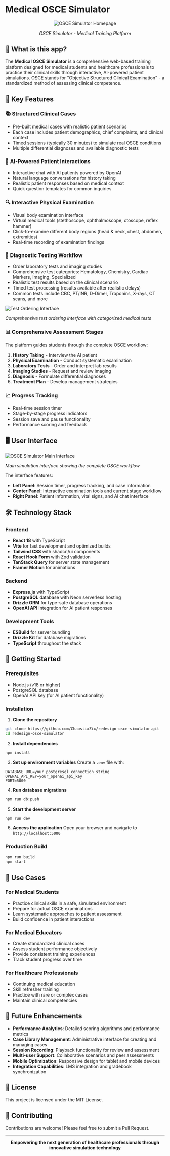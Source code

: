 # Medical OSCE Simulator

<div align="center">

![OSCE Simulator Homepage](https://github.com/user-attachments/assets/ccaaf370-2bdc-4607-8ec5-dacaa25231d8)

*OSCE Simulator - Medical Training Platform*

</div>

## 🏥 What is this app?

The **Medical OSCE Simulator** is a comprehensive web-based training platform designed for medical students and healthcare professionals to practice their clinical skills through interactive, AI-powered patient simulations. OSCE stands for "Objective Structured Clinical Examination" - a standardized method of assessing clinical competence.

## 🌟 Key Features

### 📚 **Structured Clinical Cases**
- Pre-built medical cases with realistic patient scenarios
- Each case includes patient demographics, chief complaints, and clinical context
- Timed sessions (typically 30 minutes) to simulate real OSCE conditions
- Multiple differential diagnoses and available diagnostic tests

### 🤖 **AI-Powered Patient Interactions**
- Interactive chat with AI patients powered by OpenAI
- Natural language conversations for history taking
- Realistic patient responses based on medical context
- Quick question templates for common inquiries

### 🔍 **Interactive Physical Examination**
- Visual body examination interface
- Virtual medical tools (stethoscope, ophthalmoscope, otoscope, reflex hammer)
- Click-to-examine different body regions (head & neck, chest, abdomen, extremities)
- Real-time recording of examination findings

### 🧪 **Diagnostic Testing Workflow**
- Order laboratory tests and imaging studies
- Comprehensive test categories: Hematology, Chemistry, Cardiac Markers, Imaging, Specialized
- Realistic test results based on the clinical scenario
- Timed test processing (results available after realistic delays)
- Common tests include CBC, PT/INR, D-Dimer, Troponins, X-rays, CT scans, and more

![Test Ordering Interface](https://github.com/user-attachments/assets/3c17b020-c479-4896-98eb-9ab108b0d8b0)

*Comprehensive test ordering interface with categorized medical tests*

### 📊 **Comprehensive Assessment Stages**
The platform guides students through the complete OSCE workflow:

1. **History Taking** - Interview the AI patient
2. **Physical Examination** - Conduct systematic examination
3. **Laboratory Tests** - Order and interpret lab results
4. **Imaging Studies** - Request and review imaging
5. **Diagnosis** - Formulate differential diagnoses
6. **Treatment Plan** - Develop management strategies

### 📈 **Progress Tracking**
- Real-time session timer
- Stage-by-stage progress indicators
- Session save and pause functionality
- Performance scoring and feedback

## 🖥️ User Interface

![OSCE Simulator Main Interface](https://github.com/user-attachments/assets/ba719067-0830-4f58-93b4-fac169f17c31)

*Main simulation interface showing the complete OSCE workflow*

The interface features:
- **Left Panel**: Session timer, progress tracking, and case information
- **Center Panel**: Interactive examination tools and current stage workflow
- **Right Panel**: Patient information, vital signs, and AI chat interface

## 🛠️ Technology Stack

### Frontend
- **React 18** with TypeScript
- **Vite** for fast development and optimized builds
- **Tailwind CSS** with shadcn/ui components
- **React Hook Form** with Zod validation
- **TanStack Query** for server state management
- **Framer Motion** for animations

### Backend
- **Express.js** with TypeScript
- **PostgreSQL** database with Neon serverless hosting
- **Drizzle ORM** for type-safe database operations
- **OpenAI API** integration for AI patient responses

### Development Tools
- **ESBuild** for server bundling
- **Drizzle Kit** for database migrations
- **TypeScript** throughout the stack

## 🚀 Getting Started

### Prerequisites
- Node.js (v18 or higher)
- PostgreSQL database
- OpenAI API key (for AI patient functionality)

### Installation

1. **Clone the repository**
```bash
git clone https://github.com/ChaostixZix/redesign-osce-simulator.git
cd redesign-osce-simulator
```

2. **Install dependencies**
```bash
npm install
```

3. **Set up environment variables**
Create a `.env` file with:
```env
DATABASE_URL=your_postgresql_connection_string
OPENAI_API_KEY=your_openai_api_key
PORT=5000
```

4. **Run database migrations**
```bash
npm run db:push
```

5. **Start the development server**
```bash
npm run dev
```

6. **Access the application**
Open your browser and navigate to `http://localhost:5000`

### Production Build

```bash
npm run build
npm start
```

## 🎯 Use Cases

### For Medical Students
- Practice clinical skills in a safe, simulated environment
- Prepare for actual OSCE examinations
- Learn systematic approaches to patient assessment
- Build confidence in patient interactions

### For Medical Educators
- Create standardized clinical cases
- Assess student performance objectively
- Provide consistent training experiences
- Track student progress over time

### For Healthcare Professionals
- Continuing medical education
- Skill refresher training
- Practice with rare or complex cases
- Maintain clinical competencies

## 🔮 Future Enhancements

- **Performance Analytics**: Detailed scoring algorithms and performance metrics
- **Case Library Management**: Administrative interface for creating and managing cases
- **Session Recording**: Playback functionality for review and assessment
- **Multi-user Support**: Collaborative scenarios and peer assessments
- **Mobile Optimization**: Responsive design for tablet and mobile devices
- **Integration Capabilities**: LMS integration and gradebook synchronization

## 📄 License

This project is licensed under the MIT License.

## 🤝 Contributing

Contributions are welcome! Please feel free to submit a Pull Request.

---

<div align="center">

**Empowering the next generation of healthcare professionals through innovative simulation technology**

</div>